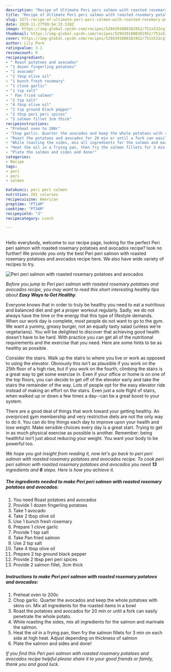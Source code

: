 ```yaml
---
description: "Recipe of Ultimate Peri peri salmon with roasted rosemary potatoes and avocados"
title: "Recipe of Ultimate Peri peri salmon with roasted rosemary potatoes and avocados"
slug: 3271-recipe-of-ultimate-peri-peri-salmon-with-roasted-rosemary-potatoes-and-avocados
date: 2020-11-27T09:54:33.538Z
image: https://img-global.cpcdn.com/recipes/5294391088381952/751x532cq70/peri-peri-salmon-with-roasted-rosemary-potatoes-and-avocados-recipe-main-photo.jpg
thumbnail: https://img-global.cpcdn.com/recipes/5294391088381952/751x532cq70/peri-peri-salmon-with-roasted-rosemary-potatoes-and-avocados-recipe-main-photo.jpg
cover: https://img-global.cpcdn.com/recipes/5294391088381952/751x532cq70/peri-peri-salmon-with-roasted-rosemary-potatoes-and-avocados-recipe-main-photo.jpg
author: Lily Park
ratingvalue: 3.1
reviewcount: 9
recipeingredient:
- " Roast potatoes and avocados"
- "1 dozen fingerling potatoes"
- "1 avocado"
- "2 tbsp olive oil"
- "1 bunch fresh rosemary"
- "1 clove garlic"
- "1 tsp salt"
- " Pan fried salmon"
- "2 tsp salt"
- "4 tbsp olive oil"
- "2 tsp ground black pepper"
- "2 tbsp peri peri spices"
- "2 salmon fillet 3cm thick"
recipeinstructions:
- "Preheat oven to 200c"
- "Chop garlic. Quarter the avocados and keep the whole potatoes with skins on. Mix all ingredients for the roasted items in a bowl"
- "Roast the potatoes and avocados for 20 min or until a fork can easily penetrate the whole potato."
- "While roasting the sides, mix all ingredients for the salmon and marinate the salmon."
- "Heat the oil in a frying pan, then fry the salmon fillets for 3 min on each side at high heat. Adjust depending on thickness of salmon"
- "Plate the salmon and sides and done!"
categories:
- Recipe
tags:
- peri
- peri
- salmon

katakunci: peri peri salmon 
nutrition: 261 calories
recipecuisine: American
preptime: "PT14M"
cooktime: "PT36M"
recipeyield: "3"
recipecategory: Lunch

---
```

<br>
Hello everybody, welcome to our recipe page, looking for the perfect Peri peri salmon with roasted rosemary potatoes and avocados recipe? look no further! We provide you only the best Peri peri salmon with roasted rosemary potatoes and avocados recipe here. We also have wide variety of recipes to try.
<br>


![Peri peri salmon with roasted rosemary potatoes and avocados](https://img-global.cpcdn.com/recipes/5294391088381952/751x532cq70/peri-peri-salmon-with-roasted-rosemary-potatoes-and-avocados-recipe-main-photo.jpg)

<i>Before you jump to Peri peri salmon with roasted rosemary potatoes and avocados recipe, you may want to read this short interesting healthy tips about <strong>Easy Ways to Get Healthy</strong>.</i>

Everyone knows that in order to truly be healthy you need to eat a nutritious and balanced diet and get a proper workout regularly. Sadly, we do not always have the time or the energy that this type of lifestyle demands. When our work day is complete, most people do not want to go to the gym. We want a yummy, greasy burger, not an equally tasty salad (unless we’re vegetarians). You will be delighted to discover that achieving good health doesn't have to be hard. With practice you can get all of the nutritional requirements and the exercise that you need. Here are some hints to be as healthy as possible.

Consider the stairs. Walk up the stairs to where you live or work as opposed to using the elevator. Obviously this isn’t as plausible if you work on the 25th floor of a high rise, but if you work on the fourth, climbing the stairs is a great way to get some exercise in. Even if your office or home is on one of the top floors, you can decide to get off of the elevator early and take the stairs the remainder of the way. Lots of people opt for the easy elevator ride instead of making an effort on the stairs. Even just a sole flight of stairs, when walked up or down a few times a day--can be a great boost to your system. 

There are a good deal of things that work toward your getting healthy. An overpriced gym membership and very restrictive diets are not the only way to do it. You can do tiny things each day to improve upon your health and lose weight. Make sensible choices every day is a great start. Trying to get in as much physical exercise as possible is another. Remember: being healthful isn’t just about reducing your weight. You want your body to be powerful too. 


<i>We hope you got insight from reading it, now let's go back to peri peri salmon with roasted rosemary potatoes and avocados recipe. To cook peri peri salmon with roasted rosemary potatoes and avocados you need <strong>13</strong> ingredients and <strong>6</strong> steps. Here is how you achieve it.
</i>

##### The ingredients needed to make Peri peri salmon with roasted rosemary potatoes and avocados:

1. You need  Roast potatoes and avocados
1. Provide 1 dozen fingerling potatoes
1. Take 1 avocado
1. Take 2 tbsp olive oil
1. Use 1 bunch fresh rosemary
1. Prepare 1 clove garlic
1. Provide 1 tsp salt
1. Take  Pan fried salmon
1. Use 2 tsp salt
1. Take 4 tbsp olive oil
1. Prepare 2 tsp ground black pepper
1. Provide 2 tbsp peri peri spices
1. Provide 2 salmon fillet, 3cm thick


##### Instructions to make Peri peri salmon with roasted rosemary potatoes and avocados:

1. Preheat oven to 200c
1. Chop garlic. Quarter the avocados and keep the whole potatoes with skins on. Mix all ingredients for the roasted items in a bowl
1. Roast the potatoes and avocados for 20 min or until a fork can easily penetrate the whole potato.
1. While roasting the sides, mix all ingredients for the salmon and marinate the salmon.
1. Heat the oil in a frying pan, then fry the salmon fillets for 3 min on each side at high heat. Adjust depending on thickness of salmon
1. Plate the salmon and sides and done!


<i>If you find this Peri peri salmon with roasted rosemary potatoes and avocados recipe helpful please share it to your good friends or family, thank you and good luck.</i>

